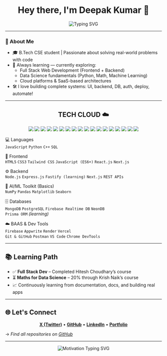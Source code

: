 <h1 align="center">Hey there, I'm Deepak Kumar 🍃</h1>

<p align="center">
  <img src="https://readme-typing-svg.herokuapp.com?font=Fira+Code&pause=1000&color=00FFFF&center=true&vCenter=true&width=650&lines=Full+Stack+Developer+%7C+Cloud+%2B+AI+Explorer;Passionate+about+building+real+projects+%26+clean+code;Python+%7C+JavaScript+%7C+C%2B%2B+%7C+SQL;React+%7C+Node.js+%7C+Django+%7C+Express+%7C+Next.js" alt="Typing SVG" />
</p>

---
### 🚀 About Me

- 🎓 B.Tech CSE student | Passionate about solving real-world problems with code  
- 🧠 Always learning — currently exploring:
  - Full Stack Web Development (Frontend + Backend)
  - Data Science fundamentals (Python, Math, Machine Learning)
  - Cloud platforms & SaaS-based architectures
- 🛠️ I love building complete systems: UI, backend, DB, auth, deploy, automate!

---

<h2 align="center">TECH CLOUD ☁️</h2>

<p align="center">
  <img src="https://img.shields.io/badge/-JavaScript-black?style=for-the-badge&logo=javascript" />
  <img src="https://img.shields.io/badge/-Python-black?style=for-the-badge&logo=python" />
  <img src="https://img.shields.io/badge/-React-black?style=for-the-badge&logo=react" />
  <img src="https://img.shields.io/badge/-Node.js-black?style=for-the-badge&logo=node.js" />
  <img src="https://img.shields.io/badge/-Express-black?style=for-the-badge&logo=express" />
  <img src="https://img.shields.io/badge/-MongoDB-black?style=for-the-badge&logo=mongodb" />
  <img src="https://img.shields.io/badge/-PostgreSQL-black?style=for-the-badge&logo=postgresql" />
  <img src="https://img.shields.io/badge/-NeonDB-black?style=for-the-badge&logo=data:image/svg+xml;base64," />
  <img src="https://img.shields.io/badge/-Firebase-black?style=for-the-badge&logo=firebase" />
  <img src="https://img.shields.io/badge/-TailwindCSS-black?style=for-the-badge&logo=tailwind-css" />
  <img src="https://img.shields.io/badge/-Next.js-black?style=for-the-badge&logo=next.js" />
  <img src="https://img.shields.io/badge/-HTML5-black?style=for-the-badge&logo=html5" />
  <img src="https://img.shields.io/badge/-CSS3-black?style=for-the-badge&logo=css3" />
  <img src="https://img.shields.io/badge/-GitHub-black?style=for-the-badge&logo=github" />
  <img src="https://img.shields.io/badge/-VSCode-black?style=for-the-badge&logo=visualstudiocode" />
  <img src="https://img.shields.io/badge/-Prisma-black?style=for-the-badge&logo=prisma" />
  <img src="https://img.shields.io/badge/-Postman-black?style=for-the-badge&logo=postman" />
  <img src="https://img.shields.io/badge/-Appwrite-black?style=for-the-badge&logo=appwrite" />
</p>

 💻 Languages  
`JavaScript` `Python` `C++` `SQL`

 🎨 Frontend  
`HTML5` `CSS3` `Tailwind CSS` `JavaScript (ES6+)` `React.js` `Next.js`

 ⚙️ Backend  
`Node.js` `Express.js` `Fastify (learning)` `Next.js` `REST APIs`

 🤖 AI/ML Toolkit (Basics)  
`NumPy` `Pandas` `Matplotlib` `Seaborn`  

 🗄️ Databases  
`MongoDB` `PostgreSQL` `Firebase Realtime DB` `NeonDB`  
`Prisma ORM` *(learning)*

 ☁️ BAAS & Dev Tools  
`Firebase` `Appwrite` `Render` `Vercel`  
`Git & GitHub` `Postman` `VS Code` `Chrome DevTools`

---

## 📚 Learning Path

- ✅ **Full Stack Dev** – Completed Hitesh Choudhary’s course  
- ⏳ **Maths for Data Science** – 20% through Krish Naik’s course  
- 📈 Continuously learning from documentation, docs, and building real apps  

---

## 🌐 Let's Connect

<p align="center">
  <a href="https://x.com/dpk45deepak"><strong>X (Twitter)</strong></a> •
  <a href="https://github.com/deep-45deepak"><strong>GitHub</strong></a> •
  <a href="https://www.linkedin.com/in/deepak-kumar-15690b323/"><strong>LinkedIn</strong></a> •
  <a href="https://dpkk.netlify.app/"><strong>Portfolio</strong></a>
</p>

→ *Find all repositories on [GitHub](https://github.com/deep-45deepak?tab=repositories)*

---

<p align="center">
  <img src="https://readme-typing-svg.herokuapp.com?font=Fira+Code&pause=800&color=00FFFF&center=true&vCenter=true&lines=Let's+code,+collab+and+grow+together!;Keep+learning.+Keep+building.+%F0%9F%9A%80" alt="Motivation Typing SVG" />
</p>
